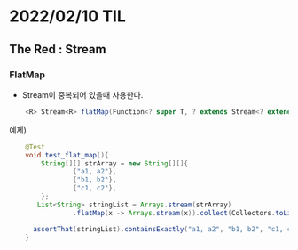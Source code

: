# 2022/02/10 TIL

## The Red : Stream

### FlatMap

- Stream이 중복되어 있을때 사용한다.

```java
    <R> Stream<R> flatMap(Function<? super T, ? extends Stream<? extends R>> mapper);
```

예제)

```java
    @Test
    void test_flat_map(){
        String[][] strArray = new String[][]{
                {"a1, a2"},
                {"b1, b2"},
                {"c1, c2"},
        };
       List<String> stringList = Arrays.stream(strArray)
                .flatMap(x -> Arrays.stream(x)).collect(Collectors.toList());

      assertThat(stringList).containsExactly("a1, a2", "b1, b2", "c1, c2");
    }
```
